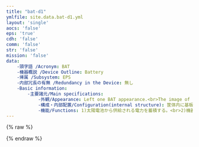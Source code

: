 ```yaml
---
title: "bat-d1"
ymlfile: site.data.bat-d1.yml
layout: 'single'
aocs: 'false'
eps: 'true'
cdh: 'false'
comm: 'false'
str: 'false'
mission: 'false'
data:
    -頭字語 /Acronym: BAT
    -機器概説 /Device Outline: Battery
    -帰属 /Subsystem: EPS
    -内部冗長の有無 /Redundancy in the Device: 無し
    -Basic information:
        -主要諸元/Main specifications:
            -外観/Appearance: Left one BAT appearance.<br>The image of BAT after being installed on inner structure. Just for reference.<br><img src = "/assets/bat1.jpg"><img src = "/assets/bat2.jpg">
            -構成・内部配置/Configuration(internal structure): 筐体内に基板を搭載
            -機能/Functions: 1)太陽電池から供給される電力を蓄積する。<br>2)機器へ電力を供給する。
---
```



{% raw %}
<script>
    var diagramSource = '@startuml
title
__Hosted Payload Interface Diagram__
end title

scale 0.8
skinparam nodesep 30
skinparam ranksep 50
left to right direction

rectangle {
component Satellite {
  component Connector_S2PH
  component OBC
  component STR_PZ_Panel
  component Thermometer
  component Thermal_Insulator
  component Fasteners
  component Others
}
component GroundSystem
}
component Payload 
component PayloadUser
component Payload_Harness
together {
interface Electrical_Interface as "Electical\nI/F"
interface Data_Interface as "Data I/F"
interface Mechanical_Interface as "Thermal I/F\nStructural I/F"
interface Orbit_Interface as "Orbit I/F"
interface Electrical_Connector_Interface as  "Electrical\nConnector\nI/F"
interface Environmental_Interface as "Environmental\nI/F"
}
interface UserInterface as "User I/F"

PayloadUser -- UserInterface
UserInterface -- GroundSystem
GroundSystem -left- Satellite
OBC -- Connector_S2PH
OBC -- Electrical_Interface
OBC -- Data_Interface
Connector_S2PH -- Electrical_Connector_Interface
STR_PZ_Panel -- Mechanical_Interface
Thermometer -- Mechanical_Interface
Thermal_Insulator -- Mechanical_Interface
Fasteners -- Mechanical_Interface
Satellite -- Orbit_Interface
Satellite -- Environmental_Interface

Electrical_Connector_Interface -- Payload_Harness 
Payload_Harness -- Payload

Electrical_Interface -- Payload
Data_Interface -- Payload
Mechanical_Interface -- Payload
Orbit_Interface --Payload
Environmental_Interface --Payload


@enduml'

    var data = textEncode(diagramSource) 
    var compressed = pako.deflate(data, { level: 9, to: 'string' }) 
    var result = btoa(compressed) 
      .replace(/\+/g, '-').replace(/\//g, '_') 
    var img = document.createElement("img");
    img.src = "https://kroki.io/plantuml/svg/" + result;
    document.body.appendChild(img);
</script>
{% endraw %}

